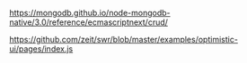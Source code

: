 https://mongodb.github.io/node-mongodb-native/3.0/reference/ecmascriptnext/crud/

https://github.com/zeit/swr/blob/master/examples/optimistic-ui/pages/index.js
